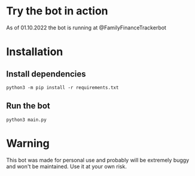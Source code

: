 # Try the bot in action
As of 01.10.2022 the bot is running at @FamilyFinanceTrackerbot

# Installation
## Install dependencies

    python3 -m pip install -r requirements.txt

## Run the bot 

    python3 main.py

# Warning
This bot was made for personal use and probably will be extremely buggy and won't be maintained. Use it at your own risk.
